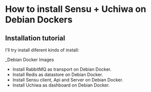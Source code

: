 # How to install Sensu + Uchiwa on Debian Dockers

## Installation tutorial

I'll try install diferent kinds of install:

_Debian Docker Images

* Install RabbitMQ as transport on Debian Docker.
* Install Redis as datastore on Debian Docker.
* Install Sensu client, Api and Server on Debian Docker.
* Install Uchiwa as dashboard on Debian Docker. 

